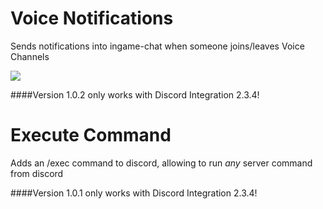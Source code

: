 Voice Notifications
==
Sends notifications into ingame-chat when someone joins/leaves Voice Channels

![](https://github.com/ErdbeerbaerLP/DiscordIntegration-Voice-Notifications/raw/master/VoiceNotifications/messages.png)

####Version 1.0.2 only works with Discord Integration 2.3.4!

Execute Command
==
Adds an /exec command to discord, allowing to run *any* server command from discord

####Version 1.0.1 only works with Discord Integration 2.3.4!
